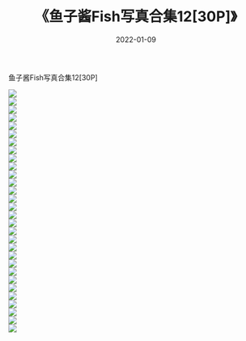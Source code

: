 ﻿---
layout: post
title:  《鱼子酱Fish写真合集12[30P]》
date:   2022-01-09
img: http://pic.660000.xyz/1:/性感/2022/鱼子酱Fish写真合集12[30P]/000.jpg
categories: [美女, 清纯, 唯美]
---

鱼子酱Fish写真合集12[30P]

  ![](http://pic.660000.xyz/1:/性感/2022/鱼子酱Fish写真合集12[30P]/001.jpg) <br> ![](http://pic.660000.xyz/1:/性感/2022/鱼子酱Fish写真合集12[30P]/002.jpg) <br> ![](http://pic.660000.xyz/1:/性感/2022/鱼子酱Fish写真合集12[30P]/003.jpg) <br> ![](http://pic.660000.xyz/1:/性感/2022/鱼子酱Fish写真合集12[30P]/004.jpg) <br> ![](http://pic.660000.xyz/1:/性感/2022/鱼子酱Fish写真合集12[30P]/005.jpg) <br> ![](http://pic.660000.xyz/1:/性感/2022/鱼子酱Fish写真合集12[30P]/006.jpg) <br> ![](http://pic.660000.xyz/1:/性感/2022/鱼子酱Fish写真合集12[30P]/007.jpg) <br> ![](http://pic.660000.xyz/1:/性感/2022/鱼子酱Fish写真合集12[30P]/008.jpg) <br> ![](http://pic.660000.xyz/1:/性感/2022/鱼子酱Fish写真合集12[30P]/009.jpg) <br> ![](http://pic.660000.xyz/1:/性感/2022/鱼子酱Fish写真合集12[30P]/010.jpg) <br> ![](http://pic.660000.xyz/1:/性感/2022/鱼子酱Fish写真合集12[30P]/011.jpg) <br> ![](http://pic.660000.xyz/1:/性感/2022/鱼子酱Fish写真合集12[30P]/012.jpg) <br> ![](http://pic.660000.xyz/1:/性感/2022/鱼子酱Fish写真合集12[30P]/013.jpg) <br> ![](http://pic.660000.xyz/1:/性感/2022/鱼子酱Fish写真合集12[30P]/014.jpg) <br> ![](http://pic.660000.xyz/1:/性感/2022/鱼子酱Fish写真合集12[30P]/015.jpg) <br> ![](http://pic.660000.xyz/1:/性感/2022/鱼子酱Fish写真合集12[30P]/016.jpg) <br> ![](http://pic.660000.xyz/1:/性感/2022/鱼子酱Fish写真合集12[30P]/017.jpg) <br> ![](http://pic.660000.xyz/1:/性感/2022/鱼子酱Fish写真合集12[30P]/018.jpg) <br> ![](http://pic.660000.xyz/1:/性感/2022/鱼子酱Fish写真合集12[30P]/019.jpg) <br> ![](http://pic.660000.xyz/1:/性感/2022/鱼子酱Fish写真合集12[30P]/020.jpg) <br> ![](http://pic.660000.xyz/1:/性感/2022/鱼子酱Fish写真合集12[30P]/021.jpg) <br> ![](http://pic.660000.xyz/1:/性感/2022/鱼子酱Fish写真合集12[30P]/022.jpg) <br> ![](http://pic.660000.xyz/1:/性感/2022/鱼子酱Fish写真合集12[30P]/023.jpg) <br> ![](http://pic.660000.xyz/1:/性感/2022/鱼子酱Fish写真合集12[30P]/024.jpg) <br> ![](http://pic.660000.xyz/1:/性感/2022/鱼子酱Fish写真合集12[30P]/025.jpg) <br> ![](http://pic.660000.xyz/1:/性感/2022/鱼子酱Fish写真合集12[30P]/026.jpg) <br> ![](http://pic.660000.xyz/1:/性感/2022/鱼子酱Fish写真合集12[30P]/027.jpg) <br> ![](http://pic.660000.xyz/1:/性感/2022/鱼子酱Fish写真合集12[30P]/028.jpg) <br> ![](http://pic.660000.xyz/1:/性感/2022/鱼子酱Fish写真合集12[30P]/029.jpg) <br> ![](http://pic.660000.xyz/1:/性感/2022/鱼子酱Fish写真合集12[30P]/030.jpg) <br>